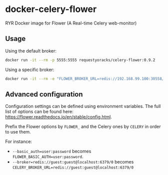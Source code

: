 # docker-celery-flower
RYR Docker image for Flower (A Real-time Celery web-monitor)

## Usage

Using the default broker:
```bash
docker run -it --rm -p 5555:5555 requestyoracks/celery-flower:0.9.2
```

Using a specific broker:
```bash
docker run -it --rm -e "FLOWER_BROKER_URL=redis://192.168.99.100:30558/0" -p 5555:5555  requestyoracks/celery-flower:0.9.2
```

## Advanced configuration

Configuration settings can be defined using environment variables. The full list of options can be found here: https://flower.readthedocs.io/en/stable/config.html.

Prefix the Flower options by `FLOWER_` and the Celery ones by `CELERY` in order to use them.

For instance:
* `--basic_auth=user:password` becomes `FLOWER_BASIC_AUTH=user:password`.
* `--broker=redis://guest:guest@localhost:6379/0` becomes `CELERY_BROKER_URL=redis://guest:guest@localhost:6379/0`
